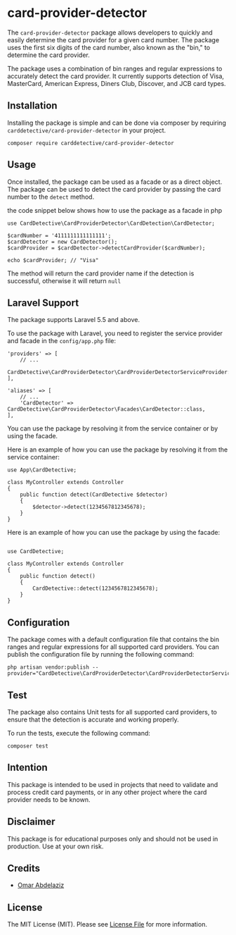 # card-provider-detector

The `card-provider-detector` package allows developers to quickly and easily determine the card provider for a given card number. The package uses the first six digits of the card number, also known as the "bin," to determine the card provider.

The package uses a combination of bin ranges and regular expressions to accurately detect the card provider. It currently supports detection of Visa, MasterCard, American Express, Diners Club, Discover, and JCB card types.

## Installation

Installing the package is simple and can be done via composer by requiring `carddetective/card-provider-detector` in your project. 


````
composer require carddetective/card-provider-detector
````

## Usage

Once installed, the package can be used as a facade or as a direct object. The package can be used to detect the card provider by passing the card number to the `detect` method. 

the code snippet below shows how to use the package as a facade in php
````
use CardDetective\CardProviderDetector\CardDetection\CardDetector;

$cardNumber = '4111111111111111';
$cardDetector = new CardDetector();
$cardProvider = $cardDetector->detectCardProvider($cardNumber);

echo $cardProvider; // "Visa"
````
The method will return the card provider name if the detection is successful, otherwise it will return `null`

## Laravel Support

The package supports Laravel 5.5 and above.

To use the package with Laravel, you need to register the service provider and facade in the `config/app.php` file:

````
'providers' => [
    // ...
    CardDetective\CardProviderDetector\CardProviderDetectorServiceProvider::class,
],

'aliases' => [
    // ...
    'CardDetector' => CardDetective\CardProviderDetector\Facades\CardDetector::class,
],
````

You can use the package by resolving it from the service container or by using the facade.

Here is an example of how you can use the package by resolving it from the service container:

````
use App\CardDetective;

class MyController extends Controller
{
    public function detect(CardDetective $detector)
    {
        $detector->detect(1234567812345678);
    }
}

````

Here is an example of how you can use the package by using the facade:

````

use CardDetective;

class MyController extends Controller
{
    public function detect()
    {
        CardDetective::detect(1234567812345678);
    }
}

````

## Configuration

The package comes with a default configuration file that contains the bin ranges and regular expressions for all supported card providers. You can publish the configuration file by running the following command:

```
php artisan vendor:publish --provider="CardDetective\CardProviderDetector\CardProviderDetectorServiceProvider"
```



## Test

The package also contains Unit tests for all supported card providers, to ensure that the detection is accurate and working properly.

To run the tests, execute the following command:

```
composer test
```


## Intention

This package is intended to be used in projects that need to validate and process credit card payments, or in any other project where the card provider needs to be known.

## Disclaimer

This package is for educational purposes only and should not be used in production. Use at your own risk.

## Credits

- [Omar Abdelaziz](https://github.com/OmarAbdelazizMahmed)

## License

The MIT License (MIT). Please see [License File](LICENSE.md) for more information.


